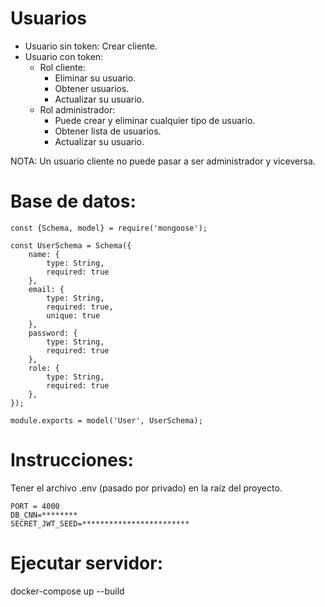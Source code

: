 # Usuarios
* Usuario sin token:
    Crear cliente.
* Usuario con token:
    * Rol cliente:
        * Eliminar su usuario.
        * Obtener usuarios.
        * Actualizar su usuario.
    * Rol administrador:
        * Puede crear y eliminar cualquier tipo de usuario.
        * Obtener lista de usuarios.
        * Actualizar su usuario.

NOTA: Un usuario cliente no puede pasar a ser administrador y viceversa.

# Base de datos:
```
const {Schema, model} = require('mongoose');

const UserSchema = Schema({
    name: {
        type: String,
        required: true
    },
    email: {
        type: String,
        required: true,
        unique: true
    },
    password: {
        type: String,
        required: true
    },
    role: {
        type: String,
        required: true
    },
});

module.exports = model('User', UserSchema);
```


# Instrucciones:

Tener el archivo .env (pasado por privado) en la raíz del proyecto.

```
PORT = 4000
DB_CNN=********
SECRET_JWT_SEED=************************
```

# Ejecutar servidor:

docker-compose up --build

